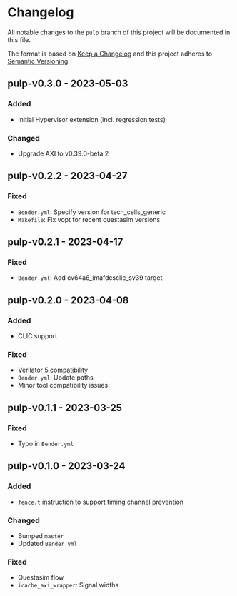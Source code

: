 # Changelog
All notable changes to the `pulp` branch of this project will be documented in this file.

The format is based on [Keep a Changelog](http://keepachangelog.com/en/1.0.0/)
and this project adheres to [Semantic Versioning](http://semver.org/spec/v2.0.0.html).

## pulp-v0.3.0 - 2023-05-03
### Added
- Initial Hypervisor extension (incl. regression tests)

### Changed
- Upgrade AXI to v0.39.0-beta.2

## pulp-v0.2.2 - 2023-04-27
### Fixed
- `Bender.yml`: Specify version for tech_cells_generic
- `Makefile`: Fix vopt for recent questasim versions

## pulp-v0.2.1 - 2023-04-17
### Fixed
- `Bender.yml`: Add cv64a6_imafdcsclic_sv39 target

## pulp-v0.2.0 - 2023-04-08

### Added
- CLIC support

### Fixed
- Verilator 5 compatibility
- `Bender.yml`: Update paths
- Minor tool compatibility issues

## pulp-v0.1.1 - 2023-03-25
### Fixed
- Typo in `Bender.yml`

## pulp-v0.1.0 - 2023-03-24
### Added
- `fence.t` instruction to support timing channel prevention

### Changed
- Bumped `master`
- Updated `Bender.yml`

### Fixed
- Questasim flow
- `icache_axi_wrapper`: Signal widths
